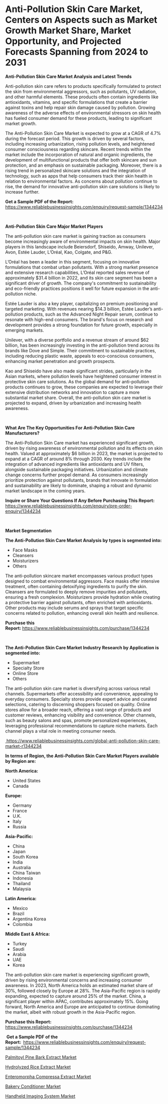 <p><h1>Anti-Pollution Skin Care Market, Centers on Aspects such as Market Growth Market Share, Market Opportunity, and Projected Forecasts Spanning from 2024 to 2031</h1></p><p><strong>Anti-Pollution Skin Care Market Analysis and Latest Trends</strong></p>
<p><p>Anti-pollution skin care refers to products specifically formulated to protect the skin from environmental aggressors, such as pollutants, UV radiation, and other harmful elements. These products often contain ingredients like antioxidants, vitamins, and specific formulations that create a barrier against toxins and help repair skin damage caused by pollution. Growing awareness of the adverse effects of environmental stressors on skin health has fueled consumer demand for these products, leading to significant market growth.</p><p>The Anti-Pollution Skin Care Market is expected to grow at a CAGR of 4.7% during the forecast period. This growth is driven by several factors, including increasing urbanization, rising pollution levels, and heightened consumer consciousness regarding skincare. Recent trends within the market include the incorporation of natural and organic ingredients, the development of multifunctional products that offer both skincare and sun protection, and an emphasis on sustainable packaging. Moreover, there is a rising trend in personalized skincare solutions and the integration of technology, such as apps that help consumers track their skin health in relation to environmental factors. As concerns about pollution continue to rise, the demand for innovative anti-pollution skin care solutions is likely to increase further.</p></p>
<p><strong>Get a Sample PDF of the Report:&nbsp;</strong> <a href="https://www.reliablebusinessinsights.com/enquiry/request-sample/1344234?utm_campaign=57&utm_medium=2&utm_source=Github&utm_content=ia&utm_term=11122024&utm_id=anti-pollution-skin-care">https://www.reliablebusinessinsights.com/enquiry/request-sample/1344234</a></p>
<p>&nbsp;</p>
<p><strong>Anti-Pollution Skin Care Major Market Players</strong></p>
<p><p>The anti-pollution skin care market is gaining traction as consumers become increasingly aware of environmental impacts on skin health. Major players in this landscape include Beiersdorf, Shiseido, Amway, Unilever, Avon, Estée Lauder, L’Oréal, Kao, Colgate, and P&G. </p><p>L’Oréal has been a leader in this segment, focusing on innovative formulations that combat urban pollutants. With a strong market presence and extensive research capabilities, L’Oréal reported sales revenue of approximately $31.4 billion in 2022, and its skin care segment has been a significant driver of growth. The company's commitment to sustainability and eco-friendly practices positions it well for future expansion in the anti-pollution niche.</p><p>Estée Lauder is also a key player, capitalizing on premium positioning and targeted marketing. With revenues nearing $14.3 billion, Estée Lauder’s anti-pollution products, such as the Advanced Night Repair serum, continue to resonate with high-end consumers. The brand's focus on research and development provides a strong foundation for future growth, especially in emerging markets.</p><p>Unilever, with a diverse portfolio and a revenue stream of around $62 billion, has been increasingly investing in the anti-pollution trend across its brands like Dove and Simple. Their commitment to sustainable practices, including reducing plastic waste, appeals to eco-conscious consumers, enhancing market penetration and growth prospects.</p><p>Kao and Shiseido have also made significant strides, particularly in the Asian markets, where pollution levels have heightened consumer interest in protective skin care solutions. As the global demand for anti-pollution products continues to grow, these companies are expected to leverage their extensive distribution networks and innovation to capture a more substantial market share. Overall, the anti-pollution skin care market is projected to expand, driven by urbanization and increasing health awareness.</p></p>
<p>&nbsp;</p>
<p><strong>What Are The Key Opportunities For Anti-Pollution Skin Care Manufacturers?</strong></p>
<p><p>The Anti-Pollution Skin Care market has experienced significant growth, driven by rising awareness of environmental pollution and its effects on skin health. Valued at approximately $6 billion in 2023, the market is projected to expand at a CAGR of around 8% through 2030. Key trends include the integration of advanced ingredients like antioxidants and UV filters, alongside sustainable packaging initiatives. Urbanization and climate change concerns further propel demand. As consumers increasingly prioritize protection against pollutants, brands that innovate in formulation and sustainability are likely to dominate, shaping a robust and dynamic market landscape in the coming years.</p></p>
<p><strong>Inquire or Share Your Questions If Any Before Purchasing This Report:</strong> <a href="https://www.reliablebusinessinsights.com/enquiry/pre-order-enquiry/1344234?utm_campaign=57&utm_medium=2&utm_source=Github&utm_content=ia&utm_term=11122024&utm_id=anti-pollution-skin-care">https://www.reliablebusinessinsights.com/enquiry/pre-order-enquiry/1344234</a></p>
<p>&nbsp;</p>
<p><strong>Market Segmentation</strong></p>
<p><strong>The Anti-Pollution Skin Care Market Analysis by types is segmented into:</strong></p>
<p><ul><li>Face Masks</li><li>Cleansers</li><li>Moisturizers</li><li>Others</li></ul></p>
<p><p>The anti-pollution skincare market encompasses various product types designed to combat environmental aggressors. Face masks offer intensive treatment, often containing detoxifying ingredients to purify the skin. Cleansers are formulated to deeply remove impurities and pollutants, ensuring a fresh complexion. Moisturizers provide hydration while creating a protective barrier against pollutants, often enriched with antioxidants. Other products may include serums and sprays that target specific concerns related to pollution, enhancing overall skin health and resilience.</p></p>
<p><strong>Purchase this Report:&nbsp;</strong><a href="https://www.reliablebusinessinsights.com/purchase/1344234?utm_campaign=57&utm_medium=2&utm_source=Github&utm_content=ia&utm_term=11122024&utm_id=anti-pollution-skin-care">https://www.reliablebusinessinsights.com/purchase/1344234</a></p>
<p>&nbsp;</p>
<p><strong>The Anti-Pollution Skin Care Market Industry Research by Application is segmented into:</strong></p>
<p><ul><li>Supermarket</li><li>Specialty Store</li><li>Online Store</li><li>Others</li></ul></p>
<p><p>The anti-pollution skin care market is diversifying across various retail channels. Supermarkets offer accessibility and convenience, appealing to everyday consumers. Specialty stores provide expert advice and curated selections, catering to discerning shoppers focused on quality. Online stores allow for a broader reach, offering a vast range of products and customer reviews, enhancing visibility and convenience. Other channels, such as beauty salons and spas, promote personalized experiences, leveraging professional recommendations to capture niche markets. Each channel plays a vital role in meeting consumer needs.</p></p>
<p><a href="https://www.reliablebusinessinsights.com/global-anti-pollution-skin-care-market-r1344234?utm_campaign=57&utm_medium=2&utm_source=Github&utm_content=ia&utm_term=11122024&utm_id=anti-pollution-skin-care">&nbsp;https://www.reliablebusinessinsights.com/global-anti-pollution-skin-care-market-r1344234</a></p>
<p><strong>In terms of Region, the Anti-Pollution Skin Care Market Players available by Region are:</strong></p>
<p>
    <p> <strong> North America: </strong>
        <ul>
            <li>United States</li>
            <li>Canada</li>
        </ul>
        </p> 
    <p> <strong> Europe: </strong>
        <ul>
            <li>Germany</li>
            <li>France</li>
            <li>U.K.</li>
            <li>Italy</li>
            <li>Russia</li>
        </ul>
        </p> 
    <p> <strong> Asia-Pacific: </strong>
        <ul>
            <li>China</li>
            <li>Japan</li>
            <li>South Korea</li>
            <li>India</li>
            <li>Australia</li>
            <li>China Taiwan</li>
            <li>Indonesia</li>
            <li>Thailand</li>
            <li>Malaysia</li>
        </ul>
        </p> 
    <p> <strong> Latin America: </strong>
        <ul>
            <li>Mexico</li>
            <li>Brazil</li>
            <li>Argentina Korea</li>
            <li>Colombia</li>
        </ul>
        </p> 
    <p> <strong> Middle East & Africa: </strong>
        <ul>
            <li>Turkey</li>
            <li>Saudi</li>
            <li>Arabia</li>
            <li>UAE</li>
            <li>Korea</li>
        </ul>
    </p>
    </p>
<p><p>The anti-pollution skin care market is experiencing significant growth, driven by rising environmental concerns and increasing consumer awareness. In 2023, North America holds an estimated market share of 30%, followed closely by Europe at 28%. The Asia-Pacific region is rapidly expanding, expected to capture around 25% of the market. China, a significant player within APAC, contributes approximately 15%. Going forward, North America and Europe are anticipated to continue dominating the market, albeit with robust growth in the Asia-Pacific region.</p></p>
<p><strong>Purchase this Report: </strong><a href="https://www.reliablebusinessinsights.com/purchase/1344234?utm_campaign=57&utm_medium=2&utm_source=Github&utm_content=ia&utm_term=11122024&utm_id=anti-pollution-skin-care">https://www.reliablebusinessinsights.com/purchase/1344234</a></p>
<p>&nbsp;<strong>Get a Sample PDF of the Report:&nbsp;&nbsp;</strong><a href="https://www.reliablebusinessinsights.com/enquiry/request-sample/1344234?utm_campaign=57&utm_medium=2&utm_source=Github&utm_content=ia&utm_term=11122024&utm_id=anti-pollution-skin-care">https://www.reliablebusinessinsights.com/enquiry/request-sample/1344234</a></p>
<p><strong></strong></p>
<p><p><a href="https://www.linkedin.com/pulse/valuation-production-cost-growth-factors-palmitoyl-pine-bark-105ae?utm_campaign=57&utm_medium=2&utm_source=Github&utm_content=ia&utm_term=11122024&utm_id=anti-pollution-skin-care">Palmitoyl Pine Bark Extract Market</a></p><p><a href="https://www.linkedin.com/pulse/according-market-research-hydrolyzed-rice-extract-size-growing-866ye?utm_campaign=57&utm_medium=2&utm_source=Github&utm_content=ia&utm_term=11122024&utm_id=anti-pollution-skin-care">Hydrolyzed Rice Extract Market</a></p><p><a href="https://www.linkedin.com/pulse/projected-81-cagr-enteromorpha-compressa-extract-market-rznfe?utm_campaign=57&utm_medium=2&utm_source=Github&utm_content=ia&utm_term=11122024&utm_id=anti-pollution-skin-care">Enteromorpha Compressa Extract Market</a></p><p><a href="https://github.com/AshrafKhan865/Market-Research-Report-List-1/blob/main/bakery-conditioner-market.md?utm_campaign=57&utm_medium=2&utm_source=Github&utm_content=ia&utm_term=11122024&utm_id=anti-pollution-skin-care">Bakery Conditioner Market</a></p><p><a href="https://github.com/gullattedenna/Market-Research-Report-List-1/blob/main/handheld-imaging-system-market.md?utm_campaign=57&utm_medium=2&utm_source=Github&utm_content=ia&utm_term=11122024&utm_id=anti-pollution-skin-care">Handheld Imaging System Market</a></p></p>